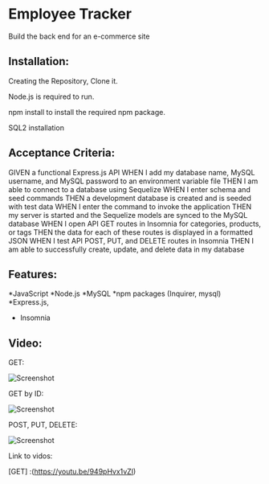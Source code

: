 # Employee Tracker

Build the back end for an e-commerce site


## Installation:

Creating the Repository, Clone it.

Node.js is required to run.

npm install to install the required npm package.

SQL2 installation


## Acceptance Criteria:

GIVEN a functional Express.js API
WHEN I add my database name, MySQL username, and MySQL password to an environment variable file
THEN I am able to connect to a database using Sequelize
WHEN I enter schema and seed commands
THEN a development database is created and is seeded with test data
WHEN I enter the command to invoke the application
THEN my server is started and the Sequelize models are synced to the MySQL database
WHEN I open API GET routes in Insomnia for categories, products, or tags
THEN the data for each of these routes is displayed in a formatted JSON
WHEN I test API POST, PUT, and DELETE routes in Insomnia
THEN I am able to successfully create, update, and delete data in my database

## Features:

*JavaScript
*Node.js
*MySQL
*npm packages (Inquirer, mysql)
*Express.js, 
* Insomnia

## Video:

GET: 

![Screenshot](GET.gif) 


GET by ID:

![Screenshot](GETONE.gif) 


POST, PUT, DELETE:

![Screenshot](POST-PUT-DELETE.gif) 


Link to vidos: 

[GET] :(https://youtu.be/949pHvx1vZI)

[GET by ID]: (https://youtu.be/yG2ZVHB7y-I)

[POST, PUT, DELETE]: (https://youtu.be/VFZjPGj6LhY)



